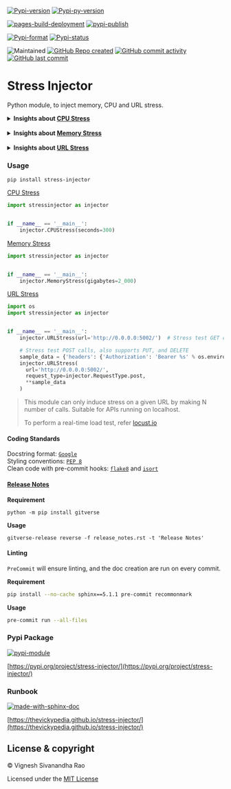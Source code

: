 [![Pypi-version](https://img.shields.io/pypi/v/stress-injector)](https://pypi.org/project/stress-injector)
[![Pypi-py-version](https://img.shields.io/pypi/pyversions/stress-injector)](https://pypi.org/project/stress-injector)

[![pages-build-deployment](https://github.com/thevickypedia/stress-injector/actions/workflows/pages/pages-build-deployment/badge.svg)](https://github.com/thevickypedia/stress-injector/actions/workflows/pages/pages-build-deployment)
[![pypi-publish](https://github.com/thevickypedia/stress-injector/actions/workflows/python-publish.yml/badge.svg)](https://github.com/thevickypedia/stress-injector/actions/workflows/python-publish.yml)

[![Pypi-format](https://img.shields.io/pypi/format/stress-injector)](https://pypi.org/project/stress-injector/#files)
[![Pypi-status](https://img.shields.io/pypi/status/stress-injector)](https://pypi.org/project/stress-injector)

![Maintained](https://img.shields.io/maintenance/yes/2023)
[![GitHub Repo created](https://img.shields.io/date/1599432310)](https://api.github.com/repos/thevickypedia/stress-injector)
[![GitHub commit activity](https://img.shields.io/github/commit-activity/y/thevickypedia/stress-injector)](https://api.github.com/repos/thevickypedia/stress-injector)
[![GitHub last commit](https://img.shields.io/github/last-commit/thevickypedia/stress-injector)](https://api.github.com/repos/thevickypedia/stress-injector)

# Stress Injector
Python module, to inject memory, CPU and URL stress.

<details>
<summary><strong>Insights about <a href="https://github.com/thevickypedia/stress-injector/blob/main/stressinjector/cpu.py">CPU Stress</a></strong></summary>

* To achieve CPU stress, I have used multiprocess, looped for the number of logical cores, triggering an infinite loop on
  each core.
* The infinite loop will run for a given number of seconds (provided by the user)
* Mean-while the `cpu_percent` from `psutil` runs (in a dedicated thread) in an infinite loop calculating the current CPU 
  utilization on each CPU core.
* The dedicated thread runs for 3 seconds in addition to the number of seconds provided by the user.
* Once the given number of seconds have passed, the `processes` and `threads` initiated to monitor CPU usage are stopped.
</details>
<br>
<details>
<summary><strong>Insights about <a href="https://github.com/thevickypedia/stress-injector/blob/main/stressinjector/memory.py">Memory Stress</a></strong></summary>

* In this script, I have used `numpy.random.bytes` which are sampled from uniform distribution.
* These random bytes are collected from the machine's physical memory increasing the program's usage.
* I have then used `getrusage` (get resource usage) for `SELF` to get the memory consumed only by the current script.
* The `size_converter` converts the bytes from resource usage to a human understandable format.
</details>
<br>
<details>
<summary><strong>Insights about <a href="https://github.com/thevickypedia/stress-injector/blob/main/stressinjector/onus.py">URL Stress</a></strong></summary>

* In this script, I have used threadpools to make concurrent requests.
* The script uses `requests` module to make calls.
* Takes arguments
  * **rate**: Number of calls to make. _Defaults to 100K_
  * **timeout**: Timeout for each request. _Defaults to 0.5_
  * **retry_limit**: Retry limit if the system is unable to spinup more threads. _Defaults to 5_
  * **circuit_break**: Wait time in seconds between retries. _Defaults to 5_
  * **request_type**: Function from `requests` module.

</details>

### Usage
`pip install stress-injector`

[CPU Stress](https://github.com/thevickypedia/stress-injector/blob/main/stressinjector/cpu.py)
```python
import stressinjector as injector


if __name__ == '__main__':
    injector.CPUStress(seconds=300)
```

[Memory Stress](https://github.com/thevickypedia/stress-injector/blob/main/stressinjector/memory.py)
```python
import stressinjector as injector


if __name__ == '__main__':
    injector.MemoryStress(gigabytes=2_000)
```

[URL Stress](https://github.com/thevickypedia/stress-injector/blob/main/stressinjector/url.py)
```python
import os
import stressinjector as injector


if __name__ == '__main__':
    injector.URLStress(url='http://0.0.0.0:5002/')  # Stress test GET calls

    # Stress test POST calls, also supports PUT, and DELETE
    sample_data = {'headers': {'Authorization': 'Bearer %s' % os.environ.get('TOKEN')}}
    injector.URLStress(
      url='http://0.0.0.0:5002/',
      request_type=injector.RequestType.post,
      **sample_data
    )
```
> This module can only induce stress on a given URL by making N number of calls. Suitable for APIs running on localhost.
> 
> To perform a real-time load test, refer [locust.io](https://locust.io/)

#### Coding Standards
Docstring format: [`Google`](https://google.github.io/styleguide/pyguide.html#38-comments-and-docstrings) <br>
Styling conventions: [`PEP 8`](https://www.python.org/dev/peps/pep-0008/) <br>
Clean code with pre-commit hooks: [`flake8`](https://flake8.pycqa.org/en/latest/) and 
[`isort`](https://pycqa.github.io/isort/)

#### [Release Notes](https://github.com/thevickypedia/stress-injector/blob/main/release_notes.rst)
**Requirement**
```shell
python -m pip install gitverse
```

**Usage**
```shell
gitverse-release reverse -f release_notes.rst -t 'Release Notes'
```

#### Linting
`PreCommit` will ensure linting, and the doc creation are run on every commit.

**Requirement**
<br>
```bash
pip install --no-cache sphinx==5.1.1 pre-commit recommonmark
```

**Usage**
<br>
```bash
pre-commit run --all-files
```

### Pypi Package
[![pypi-module](https://img.shields.io/badge/Software%20Repository-pypi-1f425f.svg)](https://packaging.python.org/tutorials/packaging-projects/)

[https://pypi.org/project/stress-injector/](https://pypi.org/project/stress-injector/)

### Runbook
[![made-with-sphinx-doc](https://img.shields.io/badge/Code%20Docs-Sphinx-1f425f.svg)](https://www.sphinx-doc.org/en/master/man/sphinx-autogen.html)

[https://thevickypedia.github.io/stress-injector/](https://thevickypedia.github.io/stress-injector/)

## License & copyright

&copy; Vignesh Sivanandha Rao

Licensed under the [MIT License](https://github.com/thevickypedia/stress-injector/blob/main/LICENSE)
